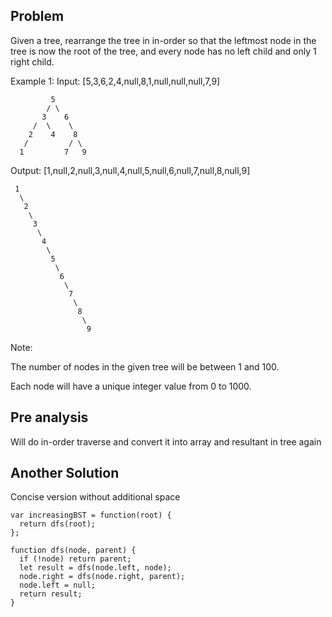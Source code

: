 ## Problem

Given a tree, rearrange the tree in in-order so that the leftmost node in the tree is now the root of the tree, and every node has no left child and only 1 right child.

Example 1:
Input: [5,3,6,2,4,null,8,1,null,null,null,7,9]

             5
            / \
           3    6
         /  \    \
        2    4    8
       /         / \
      1         7   9

Output: [1,null,2,null,3,null,4,null,5,null,6,null,7,null,8,null,9]

     1
      \
       2
        \
         3
          \
           4
            \
             5
              \
               6
                \
                 7
                  \
                   8
                    \
                     9

Note:

The number of nodes in the given tree will be between 1 and 100.

Each node will have a unique integer value from 0 to 1000.

## Pre analysis

Will do in-order traverse and convert it into array and resultant in tree again

## Another Solution

Concise version without additional space

    var increasingBST = function(root) {
      return dfs(root);
    };

    function dfs(node, parent) {
      if (!node) return parent;
      let result = dfs(node.left, node);
      node.right = dfs(node.right, parent);
      node.left = null;
      return result;
    }
